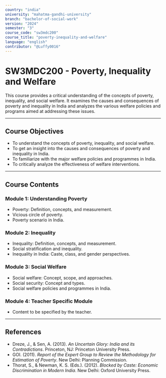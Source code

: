 ```yaml
---
country: "india"
university: "mahatma-gandhi-university"
branch: "bachelor-of-social-work"
version: "2024"
semester: "3"
course_code: "sw3mdc200"
course_title: "poverty-inequality-and-welfare"
language: "english"
contributor: "@Luffy0016"
---
```

# SW3MDC200 - Poverty, Inequality and Welfare

This course provides a critical understanding of the concepts of poverty, inequality, and social welfare. It examines the causes and consequences of poverty and inequality in India and analyzes the various welfare policies and programs aimed at addressing these issues.

---
## Course Objectives

* To understand the concepts of poverty, inequality, and social welfare.
* To get an insight into the causes and consequences of poverty and inequality in India.
* To familiarize with the major welfare policies and programmes in India.
* To critically analyze the effectiveness of welfare interventions.

---
## Course Contents

### Module 1: Understanding Poverty
* Poverty: Definition, concepts, and measurement.
* Vicious circle of poverty.
* Poverty scenario in India.

### Module 2: Inequality
* Inequality: Definition, concepts, and measurement.
* Social stratification and inequality.
* Inequality in India: Caste, class, and gender perspectives.

### Module 3: Social Welfare
* Social welfare: Concept, scope, and approaches.
* Social security: Concept and types.
* Social welfare policies and programmes in India.

### Module 4: Teacher Specific Module
* Content to be specified by the teacher.

---
## References
* Dreze, J., & Sen, A. (2013). *An Uncertain Glory: India and its Contradictions*. Princeton, NJ: Princeton University Press.
* GOI. (2011). *Report of the Expert Group to Review the Methodology for Estimation of Poverty*. New Delhi: Planning Commission.
* Thorat, S., & Newman, K. S. (Eds.). (2012). *Blocked by Caste: Economic Discrimination in Modern India*. New Delhi: Oxford University Press.